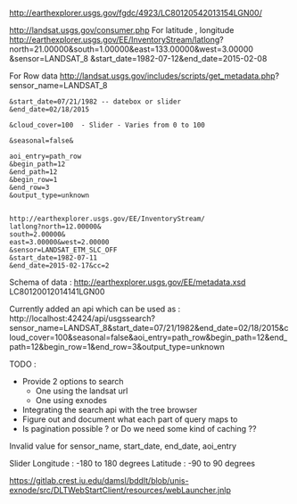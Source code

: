  http://earthexplorer.usgs.gov/fgdc/4923/LC80120542013154LGN00/

http://landsat.usgs.gov/consumer.php
For latitude , longitude
    http://earthexplorer.usgs.gov/EE/InventoryStream/latlong?
    north=21.00000&south=1.00000&east=133.00000&west=3.00000
    &sensor=LANDSAT_8
    &start_date=1982-07-12&end_date=2015-02-08
    
For Row data
    http://landsat.usgs.gov/includes/scripts/get_metadata.php?
    sensor_name=LANDSAT_8
    
    &start_date=07/21/1982 -- datebox or slider
    &end_date=02/18/2015
    
    &cloud_cover=100  - Slider - Varies from 0 to 100
    
    &seasonal=false&
    
    aoi_entry=path_row
    &begin_path=12
    &end_path=12
    &begin_row=1
    &end_row=3
    &output_type=unknown


    http://earthexplorer.usgs.gov/EE/InventoryStream/
    latlong?north=12.00000&
    south=2.00000&
    east=3.00000&west=2.00000
    &sensor=LANDSAT_ETM_SLC_OFF
    &start_date=1982-07-11
    &end_date=2015-02-17&cc=2

Schema of data : http://earthexplorer.usgs.gov/EE/metadata.xsd
<sceneID>LC80120012014141LGN00</sceneID>

Currently added an api which can be used as :
http://localhost:42424/api/usgssearch?sensor_name=LANDSAT_8&start_date=07/21/1982&end_date=02/18/2015&cloud_cover=100&seasonal=false&aoi_entry=path_row&begin_path=12&end_path=12&begin_row=1&end_row=3&output_type=unknown



TODO :

* Provide 2 options to search
  - One using the landsat url
  - One using exnodes
* Integrating the search api with the tree browser
* Figure out and document what each part of query maps to
* Is pagination possible ? or Do we need some kind of caching ??


Invalid value for
sensor_name,
start_date,
end_date, aoi_entry

Slider 
Longitude : -180 to 180 degrees
Latitude  : -90 to 90 degrees


https://gitlab.crest.iu.edu/damsl/bddlt/blob/unis-exnode/src/DLTWebStartClient/resources/webLauncher.jnlp
